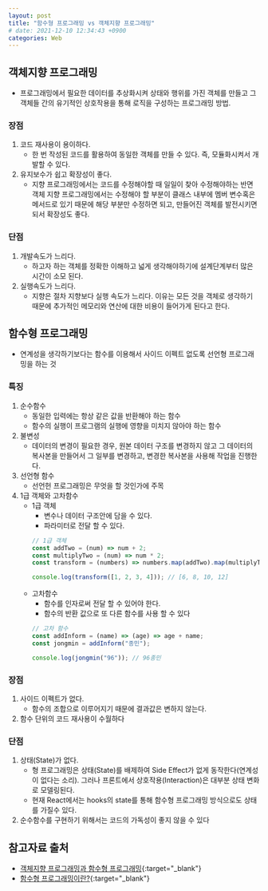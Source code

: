 ```yaml
---
layout: post
title: "함수형 프로그래밍 vs 객체지향 프로그래밍"
# date: 2021-12-10 12:34:43 +0900
categories: Web
---
```


## 객체지향 프로그래밍
- 프로그래밍에서 필요한 데이터를 추상화시켜 상태와 행위를 가진 객체를 만들고 그 객체들 간의 유기적인 상호작용을 통해 로직을 구성하는 프로그래밍 방법.
### 장점
1. 코드 재사용이 용이하다.
    - 한 번 작성된 코드를 활용하여 동일한 객체를 만들 수 있다. 즉, 모듈화시켜서 개발할 수 있다.
2. 유지보수가 쉽고 확장성이 좋다.
    -  지향 프로그래밍에서는 코드를 수정해야할 때 일일이 찾아 수정해야하는 반면 객체 지향 프로그래밍에서는 수정해야 할 부분이 클래스 내부에 멤버 변수혹은 메서드로 있기 때문에 해당 부분만 수정하면 되고, 만들어진 객체를 발전시키면 되서 확장성도 좋다.

### 단점
1. 개발속도가 느리다.
    - 하고자 하는 객체를 정확한 이해하고 넓게 생각해야하기에 설계단계부터 많은 시간이 소모 된다.
2. 실행속도가 느리다.
    -  지향은 절차 지향보다 실행 속도가 느리다. 이유는 모든 것을 객체로 생각하기 때문에 추가적인 메모리와 연산에 대한 비용이 들어가게 된다고 한다.

## 함수형 프로그래밍
- 연계성을 생각하기보다는 함수를 이용해서 사이드 이펙트 없도록 선언형 프로그래밍을 하는 것
### 특징
1. 순수함수
    - 동일한 입력에는 항상 같은 값을 반환해야 하는 함수
    - 함수의 실행이 프로그램의 실행에 영향을 미치지 않아야 하는 함수
2. 불변성
    - 데이터의 변경이 필요한 경우, 원본 데이터 구조를 변경하지 않고 그 데이터의 복사본을 만들어서 그 일부를 변경하고, 변경한 복사본을 사용해 작업을 진행한다.
3. 선언형 함수
    - 선언헌 프로그래밍은 무엇을 할 것인가에 주목
4. 1급 객체와 고차함수
    - 1급 객체
      - 변수나 데이터 구조안에 담을 수 있다.
      - 파라미터로 전달 할 수 있다.
      ```javascript
      // 1급 객체
      const addTwo = (num) => num + 2;
      const multiplyTwo = (num) => num * 2;
      const transform = (numbers) => numbers.map(addTwo).map(multiplyTwo);

      console.log(transform([1, 2, 3, 4])); // [6, 8, 10, 12]
      ```
    - 고차함수
      - 함수를 인자로써 전달 할 수 있어야 한다.
      - 함수의 반환 값으로 또 다른 함수를 사용 할 수 있다
      ```javascript
      // 고차 함수
      const addInform = (name) => (age) => age + name;
      const jongmin = addInform("종민");

      console.log(jongmin("96")); // 96종민
      ```

### 장점
1. 사이드 이펙트가 없다.
    - 함수의 조합으로 이루어지기 때문에 결과값은 변하지 않는다.
2. 함수 단위의 코드 재사용이 수월하다

### 단점
1. 상태(State)가 없다.
    - 형 프로그래밍은 상태(State)를 배제하여 Side Effect가 없게 동작한다(연계성이 없다는 소리). 그러나 프론트에서 상호작용(Interaction)은 대부분 상태 변화로 모델링된다.
    -  현재 React에서는 hooks의 state를 통해 함수형 프로그래밍 방식으로도 상태를 가질수 있다.
2. 순수함수를 구현하기 위해서는 코드의 가독성이 좋지 않을 수 있다

## 참고자료 출처

- [객체지향 프로그래밍과 함수형 프로그래밍](https://velog.io/@huurray/%EA%B0%9D%EC%B2%B4%EC%A7%80%ED%96%A5-%ED%94%84%EB%A1%9C%EA%B7%B8%EB%9E%98%EB%B0%8D%EA%B3%BC-%ED%95%A8%EC%88%98%ED%98%95-%ED%94%84%EB%A1%9C%EA%B7%B8%EB%9E%98%EB%B0%8D){:target="\_blank"}
- [함수형 프로그래밍이란?](https://jongminfire.dev/%ED%95%A8%EC%88%98%ED%98%95-%ED%94%84%EB%A1%9C%EA%B7%B8%EB%9E%98%EB%B0%8D%EC%9D%B4%EB%9E%80){:target="\_blank"}

